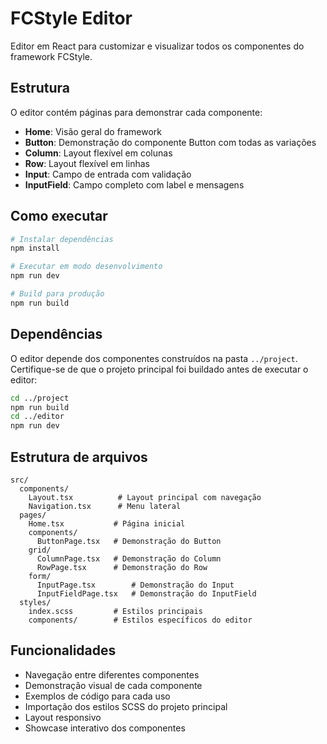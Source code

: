 # FCStyle Editor

Editor em React para customizar e visualizar todos os componentes do framework FCStyle.

## Estrutura

O editor contém páginas para demonstrar cada componente:

- **Home**: Visão geral do framework
- **Button**: Demonstração do componente Button com todas as variações
- **Column**: Layout flexível em colunas
- **Row**: Layout flexível em linhas  
- **Input**: Campo de entrada com validação
- **InputField**: Campo completo com label e mensagens

## Como executar

```bash
# Instalar dependências
npm install

# Executar em modo desenvolvimento
npm run dev

# Build para produção
npm run build
```

## Dependências

O editor depende dos componentes construídos na pasta `../project`. Certifique-se de que o projeto principal foi buildado antes de executar o editor:

```bash
cd ../project
npm run build
cd ../editor
npm run dev
```

## Estrutura de arquivos

```
src/
  components/
    Layout.tsx          # Layout principal com navegação
    Navigation.tsx      # Menu lateral
  pages/
    Home.tsx           # Página inicial
    components/
      ButtonPage.tsx   # Demonstração do Button
    grid/
      ColumnPage.tsx   # Demonstração do Column
      RowPage.tsx      # Demonstração do Row
    form/
      InputPage.tsx        # Demonstração do Input
      InputFieldPage.tsx   # Demonstração do InputField
  styles/
    index.scss         # Estilos principais
    components/        # Estilos específicos do editor
```

## Funcionalidades

- Navegação entre diferentes componentes
- Demonstração visual de cada componente
- Exemplos de código para cada uso
- Importação dos estilos SCSS do projeto principal
- Layout responsivo
- Showcase interativo dos componentes
